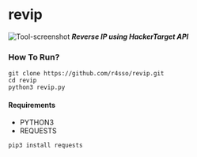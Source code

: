 # revip
![Tool-screenshot](https://github.com/r4sso/gallery/blob/main/a.png)
***Reverse IP using HackerTarget API***

### How To Run?
```
git clone https://github.com/r4sso/revip.git   
cd revip
python3 revip.py
```

#### Requirements
- PYTHON3
- REQUESTS
```
pip3 install requests
```

